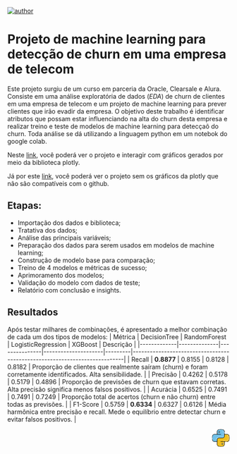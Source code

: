 [![author](https://img.shields.io/badge/author-fellipe-red.svg)](https://www.linkedin.com/in/fellipe-oliveira/)

# Projeto de machine learning para detecção de churn em uma empresa de telecom


Este projeto surgiu de um curso em parceria da Oracle, Clearsale e Alura. Consiste em uma análise exploratória de dados (_EDA_) de churn de clientes em uma empresa de telecom e um projeto de machine learning para prever clientes que irão evadir da empresa. O objetivo deste trabalho é identificar atributos que possam estar influenciando na alta do churn desta empresa e realizar treino e teste de modelos de machine learning para detecçaõ do churn.
Toda análise se dá utilizando a linguagem python em um notebok do google colab.

Neste [link](https://colab.research.google.com/drive/1zva3Sl3HGKHBYy42pT-zGiTHWHyuZqH2?usp=sharing), você poderá ver o projeto e interagir com gráficos gerados por meio da biblioteca plotly.

Já por este [link](https://github.com/fellipe753/eda_churn_telecom/blob/main/telecom_churn.ipynb), você poderá ver o projeto sem os gráficos da plotly que não são compatíveis com o github.


## Etapas:
* Importação dos dados e biblioteca;
* Tratativa dos dados;
* Análise das principais variáveis;
* Preparação dos dados para serem usados em modelos de machine learning;
* Construção de modelo base para comparação;
* Treino de 4 modelos e métricas de sucesso;
* Aprimoramento dos modelos;
* Validação do modelo com dados de teste;
* Relatório com conclusão e insights.

## Resultados
Após testar milhares de combinações, é apresentado a melhor combinação de cada um dos tipos de modelos:
| Métrica     | DecisionTree | RandomForest | LogisticRegression | XGBoost | Descrição                                                                 |
|-------------|--------------|---------------|---------------------|---------|---------------------------------------------------------------------------|
| Recall      | **0.8877**      | 0.8155        | 0.8128              | 0.8182  | Proporção de clientes que realmente saíram (churn) e foram corretamente identificados. Alta sensibilidade. |
| Precisão    | 0.4262       | 0.5178        | 0.5179              | 0.4896  | Proporção de previsões de churn que estavam corretas. Alta precisão significa menos falsos positivos.       |
| Acurácia    | 0.6525       | 0.7491        | 0.7491              | 0.7249  | Proporção total de acertos (churn e não churn) entre todas as previsões.                                     |
| F1-Score    | 0.5759       | **0.6334**        | 0.6327              | 0.6126  | Média harmônica entre precisão e recall. Mede o equilíbrio entre detectar churn e evitar falsos positivos.  |



<p align="right">
  <img src="python.png" alt="drawing" width="40">
</p>
